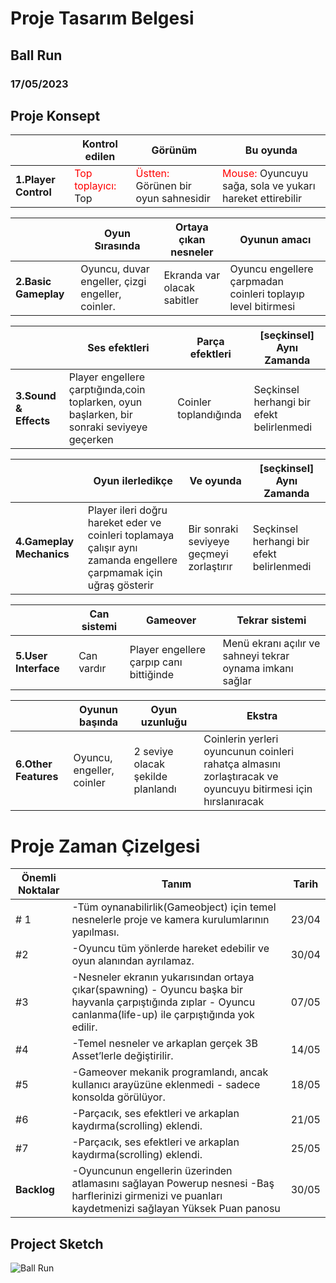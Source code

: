 # Proje Tasarım Belgesi

## Ball Run
### <font>17/05/2023</font>

## Proje Konsept

|| Kontrol edilen | Görünüm | Bu oyunda |
|-| ---------- | ------------ | ------------ |
|**1.Player Control**| <font color="red">Top toplayıcı:</font> Top | <font color="red">Üstten:</font> Görünen bir oyun sahnesidir  | <font color="red">Mouse:</font> Oyuncuyu sağa, sola ve yukarı hareket ettirebilir |



|| Oyun Sırasında | Ortaya çıkan nesneler | Oyunun amacı |
|-| ---------- | ------------ | ------------ |
|**2.Basic Gameplay**| Oyuncu, duvar engeller, çizgi engeller, coinler. | Ekranda var olacak sabitler | Oyuncu engellere çarpmadan coinleri toplayıp level bitirmesi |



|| Ses efektleri | Parça efektleri | [seçkinsel] Aynı Zamanda |
|-| ---------- | ------------ | ------------ |
|**3.Sound & Effects**| Player engellere çarptığında,coin toplarken, oyun başlarken, bir sonraki seviyeye geçerken | Coinler toplandığında | Seçkinsel herhangi bir efekt belirlenmedi |



|| Oyun ilerledikçe | Ve oyunda | [seçkinsel] Aynı Zamanda |
|-| ---------- | ------------ | ------------ |
|**4.Gameplay Mechanics**| Player ileri doğru hareket eder ve coinleri toplamaya çalışır aynı zamanda engellere çarpmamak için uğraş gösterir | Bir sonraki seviyeye geçmeyi zorlaştırır | Seçkinsel herhangi bir efekt belirlenmedi |



|| Can sistemi | Gameover | Tekrar sistemi |
|-| ---------- | ------------ | ------------ |
|**5.User Interface**| Can vardır | Player engellere çarpıp canı bittiğinde | Menü ekranı açılır ve sahneyi tekrar oynama imkanı sağlar |


|| Oyunun başında | Oyun uzunluğu | Ekstra |
|-| ---------- | ------------ | ------------ |
|**6.Other Features**| Oyuncu, engeller, coinler | 2 seviye olacak şekilde planlandı | Coinlerin  yerleri oyuncunun coinleri rahatça almasını zorlaştıracak ve oyuncuyu bitirmesi için hırslanıracak |



# Proje Zaman Çizelgesi

| Önemli Noktalar | Tanım | Tarih |
|---------------- | ----- | ----- |
|# 1 | -Tüm oynanabilirlik(Gameobject) için temel nesnelerle proje ve kamera kurulumlarının yapılması. | 23/04 |
|#2  | -Oyuncu tüm yönlerde hareket edebilir ve oyun alanından ayrılamaz. | 30/04 | 
|#3  | -Nesneler ekranın yukarısından ortaya çıkar(spawning) - Oyuncu başka bir hayvanla çarpıştığında zıplar - Oyuncu canlanma(life-up) ile çarpıştığında yok edilir.| 07/05 |
|#4  | -Temel nesneler ve arkaplan gerçek 3B Asset’lerle değiştirilir.| 14/05 |
|#5  | -Gameover mekanik programlandı, ancak kullanıcı arayüzüne eklenmedi - sadece konsolda görülüyor.| 18/05 |
|#6  | -Parçacık, ses efektleri ve arkaplan kaydırma(scrolling) eklendi.| 21/05 |
|#7  | -Parçacık, ses efektleri ve arkaplan kaydırma(scrolling) eklendi.| 25/05 |
|**Backlog**  | -Oyuncunun engellerin üzerinden atlamasını sağlayan Powerup nesnesi -Baş harflerinizi girmenizi ve puanları kaydetmenizi sağlayan Yüksek Puan panosu| 30/05 |


## Project Sketch

![Ball Run](https://www.jindoblu.com/wp-content/uploads/3_RunBallGame_Screenshot_1.png-1-960x665.jpg)






